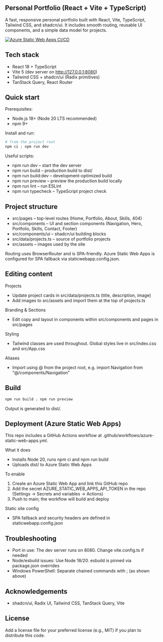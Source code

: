 ## Personal Portfolio (React + Vite + TypeScript)

A fast, responsive personal portfolio built with React, Vite, TypeScript, Tailwind CSS, and shadcn/ui. It includes smooth routing, reusable UI components, and a simple data model for projects.

[![Azure Static Web Apps CI/CD](https://github.com/apoorv-xs/Portfolio/actions/workflows/azure-static-web-apps.yml/badge.svg)](../../actions/workflows/azure-static-web-apps.yml)

## Tech stack

- React 18 + TypeScript
- Vite 5 (dev server on http://127.0.0.1:8080)
- Tailwind CSS + shadcn/ui (Radix primitives)
- TanStack Query, React Router

## Quick start

Prerequisites:
- Node.js 18+ (Node 20 LTS recommended)
- npm 9+

Install and run:

```powershell
# from the project root
npm ci ; npm run dev
```

Useful scripts:
- npm run dev – start the dev server
- npm run build – production build to dist/
- npm run build:dev – development-optimized build
- npm run preview – preview the production build locally
- npm run lint – run ESLint
- npm run typecheck – TypeScript project check

## Project structure

- src/pages – top-level routes (Home, Portfolio, About, Skills, 404)
- src/components – UI and section components (Navigation, Hero, Portfolio, Skills, Contact, Footer)
- src/components/ui – shadcn/ui building blocks
- src/data/projects.ts – source of portfolio projects
- src/assets – images used by the site

Routing uses BrowserRouter and is SPA-friendly. Azure Static Web Apps is configured for SPA fallback via staticwebapp.config.json.

## Editing content

Projects
- Update project cards in src/data/projects.ts (title, description, image)
- Add images to src/assets and import them at the top of projects.ts

Branding & Sections
- Edit copy and layout in components within src/components and pages in src/pages

Styling
- Tailwind classes are used throughout. Global styles live in src/index.css and src/App.css

Aliases
- Import using @ from the project root, e.g. import Navigation from "@/components/Navigation"

## Build

```powershell
npm run build ; npm run preview
```
Output is generated to dist/.

## Deployment (Azure Static Web Apps)

This repo includes a GitHub Actions workflow at .github/workflows/azure-static-web-apps.yml.

What it does
- Installs Node 20, runs npm ci and npm run build
- Uploads dist/ to Azure Static Web Apps

To enable
1) Create an Azure Static Web App and link this GitHub repo
2) Add the secret AZURE_STATIC_WEB_APPS_API_TOKEN in the repo (Settings → Secrets and variables → Actions)
3) Push to main; the workflow will build and deploy

Static site config
- SPA fallback and security headers are defined in staticwebapp.config.json

## Troubleshooting

- Port in use: The dev server runs on 8080. Change vite.config.ts if needed
- Node/esbuild issues: Use Node 18/20. esbuild is pinned via package.json overrides
- Windows PowerShell: Separate chained commands with ; (as shown above)

## Acknowledgements

- shadcn/ui, Radix UI, Tailwind CSS, TanStack Query, Vite

## License

Add a license file for your preferred license (e.g., MIT) if you plan to distribute this code.
